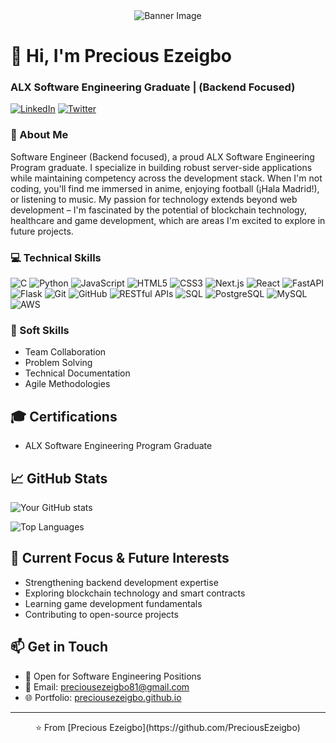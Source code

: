 <!-- Header Banner -->
<div align="center">
  <img src="https://placehold.co/1500x500/808080/FFFFFF?text=Precious+Ezeigbo&font=Ubuntu" alt="Banner Image">
</div>

# 👋 Hi, I'm Precious Ezeigbo
### ALX Software Engineering Graduate |  (Backend Focused)

<div>

[![LinkedIn](https://img.shields.io/badge/LinkedIn-0066cc?style=for-the-badge&logo=linkedin&logoColor=white)](https://www.linkedin.com/in/precious-ezeigbo)
[![Twitter](https://img.shields.io/badge/X-0066cc?style=for-the-badge&logo=x&logoColor=white)](https://twitter.com/preciousezeigbo)

</div>

### 🚀 About Me
Software Engineer (Backend focused), a proud ALX Software Engineering Program graduate. I specialize in building robust server-side applications while maintaining competency across the development stack. When I'm not coding, you'll find me immersed in anime, enjoying football (¡Hala Madrid!), or listening to music. My passion for technology extends beyond web development – I'm fascinated by the potential of blockchain technology, healthcare and game development, which are areas I'm excited to explore in future projects.

### 💻 Technical Skills

<div>

![C](https://img.shields.io/badge/C-00599C?style=for-the-badge&logo=c&logoColor=white)
![Python](https://img.shields.io/badge/Python-3776AB?style=for-the-badge&logo=python&logoColor=white)
![JavaScript](https://img.shields.io/badge/JavaScript-F7DF1E?style=for-the-badge&logo=javascript&logoColor=black)
![HTML5](https://img.shields.io/badge/HTML5-E34F26?style=for-the-badge&logo=html5&logoColor=white)
![CSS3](https://img.shields.io/badge/CSS3-1572B6?style=for-the-badge&logo=css3&logoColor=white)
![Next.js](https://img.shields.io/badge/Next.js-000000?style=for-the-badge&logo=next.js&logoColor=white)
![React](https://img.shields.io/badge/React-20232A?style=for-the-badge&logo=react&logoColor=61DAFB)
![FastAPI](https://img.shields.io/badge/FastAPI-009688?style=for-the-badge&logo=fastapi&logoColor=white)
![Flask](https://img.shields.io/badge/Flask-000000?style=for-the-badge&logo=flask&logoColor=white)
![Git](https://img.shields.io/badge/Git-F05032?style=for-the-badge&logo=git&logoColor=white)
![GitHub](https://img.shields.io/badge/GitHub-181717?style=for-the-badge&logo=github&logoColor=white)
![RESTful APIs](https://img.shields.io/badge/REST-02569B?style=for-the-badge&logo=rest&logoColor=white)
![SQL](https://img.shields.io/badge/SQL-4479A1?style=for-the-badge&logo=mysql&logoColor=white)
![PostgreSQL](https://img.shields.io/badge/PostgreSQL-336791?style=for-the-badge&logo=postgresql&logoColor=white)
![MySQL](https://img.shields.io/badge/MySQL-4479A1?style=for-the-badge&logo=mysql&logoColor=white)
![AWS](https://img.shields.io/badge/AWS-232F3E?style=for-the-badge&logo=amazon-aws&logoColor=white)


</div>

### 🌟 Soft Skills
- Team Collaboration  
- Problem Solving  
- Technical Documentation  
- Agile Methodologies  

## 🎓 Certifications
- ALX Software Engineering Program Graduate

## 📈 GitHub Stats

<div align="left">
  
![Your GitHub stats](https://github-readme-stats.vercel.app/api?username=PreciousEzeigbo&show_icons=true&theme=graywhite&title_color=808080&icon_color=808080)

![Top Languages](https://github-readme-stats.vercel.app/api/top-langs/?username=PreciousEzeigbo&layout=compact&theme=graywhite&title_color=808080)

</div>

## 🎯 Current Focus & Future Interests
- Strengthening backend development expertise  
- Exploring blockchain technology and smart contracts  
- Learning game development fundamentals  
- Contributing to open-source projects  

## 📫 Get in Touch
- 💼 Open for Software Engineering Positions  
- 📧 Email: preciousezeigbo81@gmail.com  
- 🌐 Portfolio: [preciousezeigbo.github.io](https://preciousezeigbo.github.io)



</div>

---
<div align="center">
⭐️ From [Precious Ezeigbo](https://github.com/PreciousEzeigbo)
</div>
